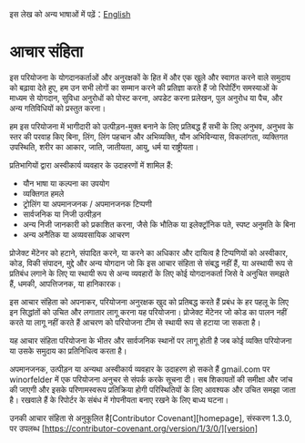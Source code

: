 इस लेख को अन्य भाषाओं में पढ़ें：[English](CODE_OF_CONDUCT.md)


# आचार संहिता

इस परियोजना के योगदानकर्ताओं और अनुरक्षकों के हित में और
एक खुले और स्वागत करने वाले समुदाय को बढ़ावा देते हुए, हम उन सभी लोगों का सम्मान करने की प्रतिज्ञा करते हैं जो
रिपोर्टिंग समस्याओं के माध्यम से योगदान, सुविधा अनुरोधों को पोस्ट करना, अपडेट करना
प्रलेखन, पुल अनुरोध या पैच, और अन्य गतिविधियों को प्रस्तुत करना।

हम इस परियोजना में भागीदारी को उत्पीड़न-मुक्त बनाने के लिए प्रतिबद्ध हैं
सभी के लिए अनुभव, अनुभव के स्तर की परवाह किए बिना, लिंग, लिंग
पहचान और अभिव्यक्ति, यौन अभिविन्यास, विकलांगता, व्यक्तिगत उपस्थिति,
शरीर का आकार, जाति, जातीयता, आयु, धर्म या राष्ट्रीयता।

प्रतिभागियों द्वारा अस्वीकार्य व्यवहार के उदाहरणों में शामिल हैं:

* यौन भाषा या कल्पना का उपयोग
* व्यक्तिगत हमले
* ट्रोलिंग या अपमानजनक / अपमानजनक टिप्पणी
* सार्वजनिक या निजी उत्पीड़न
* अन्य निजी जानकारी को प्रकाशित करना, जैसे कि भौतिक या इलेक्ट्रॉनिक पते, स्पष्ट अनुमति के बिना
* अन्य अनैतिक या अव्यवसायिक आचरण


प्रोजेक्ट मेंटेनर को हटाने, संपादित करने, या करने का अधिकार और दायित्व है
टिप्पणियों को अस्वीकार, कोड, विकी संपादन, मुद्दे और अन्य योगदान
जो कि इस आचार संहिता से संबद्ध नहीं हैं, या अस्थायी रूप से प्रतिबंध लगाने के लिए या
स्थायी रूप से अन्य व्यवहारों के लिए कोई योगदानकर्ता जिसे वे अनुचित समझते हैं,
धमकी, आपत्तिजनक, या हानिकारक।

इस आचार संहिता को अपनाकर, परियोजना अनुरक्षक खुद को प्रतिबद्ध करते हैं
प्रबंध के हर पहलू के लिए इन सिद्धांतों को उचित और लगातार लागू करना
यह परियोजना। प्रोजेक्ट मेंटेनर जो कोड का पालन नहीं करते या लागू नहीं करते हैं
आचरण को परियोजना टीम से स्थायी रूप से हटाया जा सकता है।

यह आचार संहिता परियोजना के भीतर और सार्वजनिक स्थानों पर लागू होती है
जब कोई व्यक्ति परियोजना या उसके समुदाय का प्रतिनिधित्व करता है।

अपमानजनक, उत्पीड़न या अन्यथा अस्वीकार्य व्यवहार के उदाहरण हो सकते हैं
gmail.com पर winorfelder में एक परियोजना अनुचर से संपर्क करके सूचना दी। सब
शिकायतों की समीक्षा और जांच की जाएगी और इसके परिणामस्वरूप प्रतिक्रिया होगी
परिस्थितियों के लिए आवश्यक और उचित समझा जाता है। रखवाले हैं
के रिपोर्टर के संबंध में गोपनीयता बनाए रखने के लिए बाध्य
घटना।


उनकी आचार संहिता से अनुकूलित है[Contributor Covenant][homepage],
संस्करण 1.3.0, पर उपलब्ध
[https://contributor-covenant.org/version/1/3/0/][version]

[होमपेज]: https://contributor-covenant.org
[संस्करण]: https://contributor-covenant.org/version/1/3/0/
